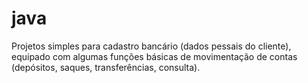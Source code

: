 # java
Projetos simples para cadastro bancário (dados pessais do cliente), 
equipado com algumas funções básicas de movimentação de contas (depósitos, saques, transferências, consulta).
